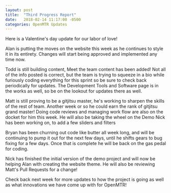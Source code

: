 ```yaml
---
layout: post
title:  "Third Progress Report"
date:   2018-02-14 11:17:00 -0500
categories: OpenMTR Updates
---
```


Here is a Valentine's day update for our labor of love!

Alan is putting the moves on the website this week as he continues to style it in its entirety.  Changes will
start being approved and implemented any time now.

Todd is still building content, Meet the team content has been added!  Not all of the info posted is correct,
but the team is trying to squeeze in a bio while furiously coding everything for this sprint so be sure to check
back periodically for updates.  The Development Tools and Software page is in the works as well, so be on the
lookout for updates there as well.

Matt is still proving to be a gitjitsu master, he's working to sharpen the skills of the rest of team.  Another
week or so he could earn the rank of gitjitsu grand master!  Doing code reviews and managing work flow are also
on the docket for him this week.  He will also be taking the wheel on the Demo Nick has been working on, to add a
few sliders and filters

Bryan has been churning out code like butter all week long, and will be continuing to pump it out for the next
few days, until he shifts gears to bug fixing for a few days.  Once that is complete he will be back on the gas
pedal for coding.

Nick has finished the initial version of the demo project and will now be helping Alan with creating the website theme. He will also be reviewing Matt's Pull Requests for a change!

Check back next week for more updates to how the project is going as well as what innovations we have come up
with for OpenMTR!
